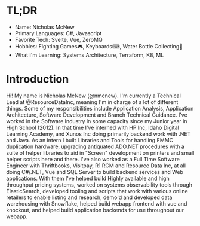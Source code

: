 # TL;DR

- Name: Nicholas McNew
- Primary Languages: C#, Javascript
- Favorite Tech: Svelte, Vue, ZeroMQ
- Hobbies: Fighting Games🎮, Keyboards⌨, Water Bottle Collecting🥤
- What I'm Learning: Systems Architecture, Terraform, K8, ML

# Introduction

Hi! My name is Nicholas McNew (@nmcnew). I'm currently a Technical Lead at @ResourceDataInc, meaning I'm in charge of a 
lot of different things. Some of my responsibilities include Application Analysis, Application Architecture, Software 
Development and Branch Technical Guidance. I've worked in the Software Industry in some capacity since my Junior year in
High School (2012). In that time I've interned with HP Inc, Idaho Digital Learning Academy, and Xunos Inc doing 
primarily backend work with .NET and Java. As an intern I built Libraries and Tools for handling EMMC duplication 
hardware, upgrading antiquated ADO.NET procedures with a suite of helper libraries to aid in "Screen" development on 
printers and small helper scripts here and there. I've also worked as a Full Time Software Engineer with Thriftbooks, 
Visitpay, R1 RCM and Resource Data Inc, at all doing C#/.NET, Vue and SQL Server to build backend services and Web 
applications. With them I've helped build Highly available and high throughput pricing systems, worked on systems 
observability tools through ElasticSearch, developed tooling and scripts that work with various online retailers
to enable listing and research, demo'd and developed data warehousing with Snowflake, helped build webapp frontend with
vue and knockout, and helped build application backends for use throughout our webapp. 
